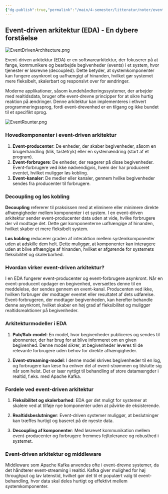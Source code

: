 ```yaml
---
{"dg-publish":true,"permalink":"/main/4-semester/litteratur/noter/event-driven-architecture/","title":"Event-Driven Architecture","hide":true,"created":"2024-09-05T09:00:41.650+02:00"}
---
```



## Event-driven arkitektur (EDA) - En dybere forståelse

![EventDrivenArchitecture.png](/img/user/EventDrivenArchitecture.png)

Event-driven arkitektur (EDA) er en softwarearkitektur, der fokuserer på at
fange, kommunikere og bearbejde begivenheder (events) i et system, hvor
tjenester er løsrevne (decoupled). Dette betyder, at systemkomponenter
kan fungere asynkront og uafhængigt af hinanden, hvilket gør systemet mere
fleksibelt, skalerbart og responsivt over for ændringer.

Moderne applikationer, såsom kundehåndteringssystemer, der arbejder med
realtidsdata, bruger ofte event-drevne principper for at sikre hurtig
reaktion på ændringer. Denne arkitektur kan implementeres i ethvert
programmeringssprog, fordi event-drevenhed er en tilgang og ikke bundet
til et specifikt sprog.

![EventRounter.png](/img/user/EventRounter.png)
### Hovedkomponenter i event-driven arkitektur

1. **Event-producenter**: De enheder, der skaber begivenheder, såsom en
brugerhandling (klik, tastetryk) eller en systemændring (start af et
program).
2. **Event-forbrugere**: De enheder, der reagerer på disse begivenheder.
Event-forbrugere ved ikke nødvendigvis, hvem der har produceret eventet,
hvilket muliggør løs kobling.
3. **Event-kanaler**: De medier eller kanaler, gennem hvilke begivenheder sendes
fra producenter til forbrugere.

### Decoupling og løs kobling

**Decoupling** refererer til praksissen med at eliminere eller minimere direkte
afhængigheder mellem komponenter i et system. I en event-driven arkitektur
sender event-producenter data uden at vide, hvilke forbrugere der vil modtage
det. Dette gør komponenterne uafhængige af hinanden, hvilket skaber et mere
fleksibelt system.

**Løs kobling** reducerer graden af interaktion mellem systemkomponenter uden
at adskille dem helt. Dette muliggør, at komponenter kan interagere uden at
blive afhængige af hinanden, hvilket er afgørende for systemets fleksibilitet
og skalerbarhed.

### Hvordan virker event-driven arkitektur?

I en EDA fungerer event-producenter og event-forbrugere asynkront. Når en
event-producent opdager en begivenhed, oversættes denne til en meddelelse,
der sendes gennem en event-kanal. Producenten ved ikke, hvilken forbruger
der modtager eventet eller resultatet af dets udførelse. Event-forbrugeren,
der modtager begivenheden, kan herefter behandle denne asynkront, hvilket
skaber en høj grad af fleksibilitet og muliggør realtidsreaktioner på begivenheder.

### Arkitekturmodeller i EDA

1. **Pub/Sub-model**: En model, hvor begivenheder publiceres og sendes til
abonnenter, der har brug for at blive informeret om en given begivenhed.
Denne model sikrer, at begivenheder leveres til de relevante forbrugere uden
behov for direkte afhængigheder.

2. **Event-streaming-model**: I denne model skrives begivenheder til en log, og
forbrugere kan læse fra enhver del af event-strømmen og tilslutte sig når som
helst. Det er især nyttigt til behandling af store datamængder i realtid,
f.eks. med Apache Kafka.

### Fordele ved event-driven arkitektur

1. **Fleksibilitet og skalerbarhed**: EDA gør det muligt for systemer at
skalere ved at tilføje nye komponenter uden at påvirke de eksisterende.
  
2. **Realtidsbeslutninger**: Event-driven systemer muliggør, at beslutninger
kan træffes hurtigt og baseret på de nyeste data.
  
3. **Decoupling af komponenter**: Med løsrevet kommunikation mellem
event-producenter og forbrugere fremmes fejltolerance og robusthed i
systemet.

### Event-driven arkitektur og middleware

Middleware som Apache Kafka anvendes ofte i event-drevne systemer, da det
håndterer event-streaming i realtid. Kafka giver mulighed for høj throughput
og lav latenstid, hvilket gør det til et populært valg til event-behandling,
hvor data skal deles hurtigt og effektivt mellem systemkomponenter.
